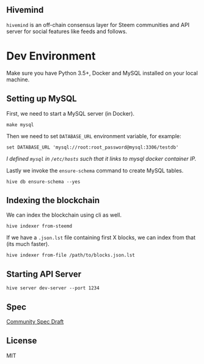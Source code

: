 ## Hivemind
`hivemind` is an off-chain consensus layer for Steem communities and API server for social features like feeds and follows.

# Dev Environment
Make sure you have Python 3.5+, Docker and MySQL installed on your local machine.

## Setting up MySQL
First, we need to start a MySQL server (in Docker).
```
make mysql
```

Then we need to set `DATABASE_URL` environment variable, for example:
```
set DATABASE_URL 'mysql://root:root_password@mysql:3306/testdb'
```
*I defined `mysql` in `/etc/hosts` such that it links to mysql docker container IP.*

Lastly we invoke the `ensure-schema` command to create MySQL tables.

```
hive db ensure-schema --yes
```

## Indexing the blockchain
We can index the blockchain using cli as well. 
```
hive indexer from-steemd
```

If we have a `.json.lst` file containing first X blocks, we can index from that (its much faster).
```
hive indexer from-file /path/to/blocks.json.lst
```

## Starting API Server
```
hive server dev-server --port 1234
```

## Spec
[Community Spec Draft](https://github.com/steemit/condenser/wiki/Community-Spec-%5BDRAFT%5D)

## License
MIT